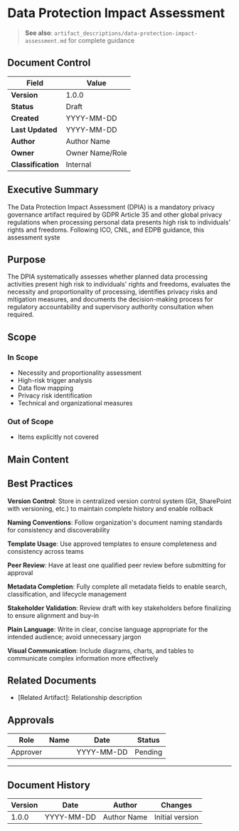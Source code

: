 # Data Protection Impact Assessment

> **See also**: `artifact_descriptions/data-protection-impact-assessment.md` for complete guidance

## Document Control

| Field | Value |
|-------|-------|
| **Version** | 1.0.0 |
| **Status** | Draft |
| **Created** | YYYY-MM-DD |
| **Last Updated** | YYYY-MM-DD |
| **Author** | Author Name |
| **Owner** | Owner Name/Role |
| **Classification** | Internal |

## Executive Summary

The Data Protection Impact Assessment (DPIA) is a mandatory privacy governance artifact required by GDPR Article 35 and other global privacy regulations when processing personal data presents high risk to individuals' rights and freedoms. Following ICO, CNIL, and EDPB guidance, this assessment syste

## Purpose

The DPIA systematically assesses whether planned data processing activities present high risk to individuals' rights and freedoms, evaluates the necessity and proportionality of processing, identifies privacy risks and mitigation measures, and documents the decision-making process for regulatory accountability and supervisory authority consultation when required.

## Scope

### In Scope

- Necessity and proportionality assessment
- High-risk trigger analysis
- Data flow mapping
- Privacy risk identification
- Technical and organizational measures

### Out of Scope

- Items explicitly not covered

## Main Content

<!-- Provide detailed content specific to this artifact type -->
<!-- Refer to the artifact description for required sections -->

## Best Practices

**Version Control**: Store in centralized version control system (Git, SharePoint with versioning, etc.) to maintain complete history and enable rollback

**Naming Conventions**: Follow organization's document naming standards for consistency and discoverability

**Template Usage**: Use approved templates to ensure completeness and consistency across teams

**Peer Review**: Have at least one qualified peer review before submitting for approval

**Metadata Completion**: Fully complete all metadata fields to enable search, classification, and lifecycle management

**Stakeholder Validation**: Review draft with key stakeholders before finalizing to ensure alignment and buy-in

**Plain Language**: Write in clear, concise language appropriate for the intended audience; avoid unnecessary jargon

**Visual Communication**: Include diagrams, charts, and tables to communicate complex information more effectively

## Related Documents

- [Related Artifact]: Relationship description

## Approvals

| Role | Name | Date | Status |
|------|------|------|--------|
| Approver | | YYYY-MM-DD | Pending |

---

## Document History

| Version | Date | Author | Changes |
|---------|------|--------|---------|
| 1.0.0 | YYYY-MM-DD | Author Name | Initial version |
